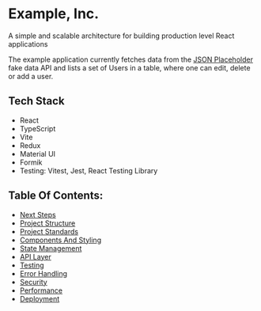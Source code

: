 # Example, Inc. 

A simple and scalable architecture for building production level React applications

The example application currently fetches data from the [JSON Placeholder](https://jsonplaceholder.typicode.com/) fake data API and lists a set of Users in a table, where one can edit, delete or add a user.

## Tech Stack

- React
- TypeScript
- Vite
- Redux
- Material UI
- Formik
- Testing: Vitest, Jest, React Testing Library

## Table Of Contents:

- [Next Steps](docs/next-steps.md)
- [Project Structure](docs/project-structure.md)
- [Project Standards](docs/project-standards.md)
- [Components And Styling](docs/components-and-styling.md)
- [State Management](docs/state-management.md)
- [API Layer](docs/api-layer.md)
- [Testing](docs/testing.md)
- [Error Handling](docs/error-handling.md)
- [Security](docs/security.md)
- [Performance](docs/performance.md)
- [Deployment](docs/deployment.md)

